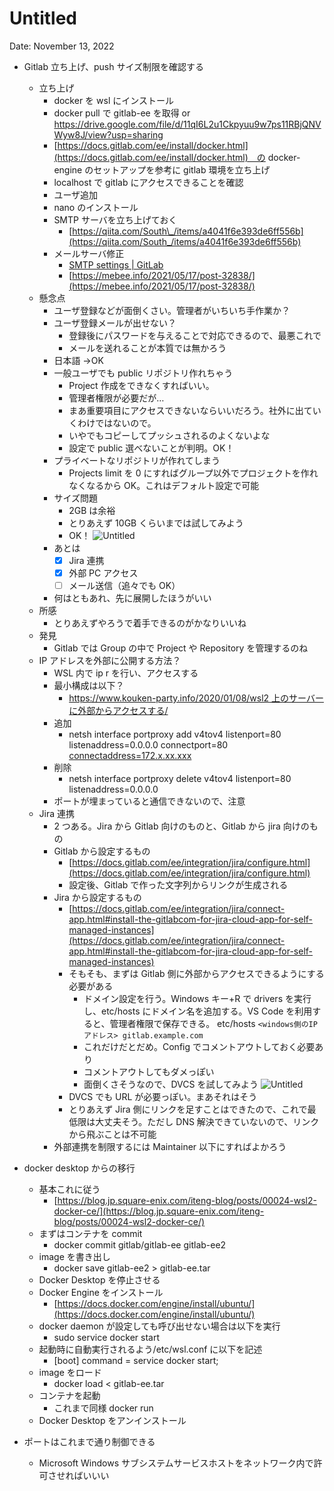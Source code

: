 # Untitled

Date: November 13, 2022

- Gitlab 立ち上げ、push サイズ制限を確認する

  - 立ち上げ
    - docker を wsl にインストール
    - docker pull で gitlab-ee を取得 or https://drive.google.com/file/d/11qI6L2u1Ckpyuu9w7ps11RBjQNVWyw8J/view?usp=sharing
    - [https://docs.gitlab.com/ee/install/docker.html](https://docs.gitlab.com/ee/install/docker.html)　の docker-engine のセットアップを参考に gitlab 環境を立ち上げ
    - localhost で gitlab にアクセスできることを確認
    - ユーザ追加
    - nano のインストール
    - SMTP サーバを立ち上げておく
      - [https://qiita.com/South\_/items/a4041f6e393de6ff556b](https://qiita.com/South_/items/a4041f6e393de6ff556b)
    - メールサーバ修正
      - [SMTP settings | GitLab](https://docs.gitlab.com/omnibus/settings/smtp.html)
      - [https://mebee.info/2021/05/17/post-32838/](https://mebee.info/2021/05/17/post-32838/)
  - 懸念点
    - ユーザ登録などが面倒くさい。管理者がいちいち手作業か？
    - ユーザ登録メールが出せない？
      - 登録後にパスワードを与えることで対応できるので、最悪これで
      - メールを送れることが本質では無かろう
    - 日本語 →OK
    - 一般ユーザでも public リポジトリ作れちゃう
      - Project 作成をできなくすればいい。
      - 管理者権限が必要だが…
      - まあ重要項目にアクセスできないならいいだろう。社外に出ていくわけではないので。
      - いやでもコピーしてプッシュされるのよくないよな
      - 設定で public 選べないことが判明。OK！
    - プライベートなリポジトリが作れてしまう
      - Projects limit を 0 にすればグループ以外でプロジェクトを作れなくなるから OK。これはデフォルト設定で可能
    - サイズ問題
      - 2GB は余裕
      - とりあえず 10GB くらいまでは試してみよう
      - OK！
        ![Untitled](Untitled%20de1766fded5e4a0d85422c0af2de4e08/Untitled.png)
    - あとは
      - [x] Jira 連携
      - [x] 外部 PC アクセス
      - [ ] メール送信（追々でも OK）
    - 何はともあれ、先に展開したほうがいい
  - 所感
    - とりあえずやろうで着手できるのがかなりいいね
  - 発見
    - Gitlab では Group の中で Project や Repository を管理するのね
  - IP アドレスを外部に公開する方法？
    - WSL 内で ip r を行い、アクセスする
    - 最小構成は以下？
      - [https://www.kouken-party.info/2020/01/08/wsl2 上のサーバーに外部からアクセスする/](https://www.kouken-party.info/2020/01/08/wsl2%E4%B8%8A%E3%81%AE%E3%82%B5%E3%83%BC%E3%83%90%E3%83%BC%E3%81%AB%E5%A4%96%E9%83%A8%E3%81%8B%E3%82%89%E3%82%A2%E3%82%AF%E3%82%BB%E3%82%B9%E3%81%99%E3%82%8B/)
    - 追加
      - netsh interface portproxy add v4tov4 listenport=80 listenaddress=0.0.0.0 connectport=80 [connectaddress=172.x.xx.xxx](http://connectaddress%3D172.x.xx.xxx/)
    - 削除
      - netsh interface portproxy delete v4tov4 listenport=80 listenaddress=0.0.0.0
    - ポートが埋まっていると通信できないので、注意
  - Jira 連携
    - 2 つある。Jira から Gitlab 向けのものと、Gitlab から jira 向けのもの
    - Gitlab から設定するもの
      - [https://docs.gitlab.com/ee/integration/jira/configure.html](https://docs.gitlab.com/ee/integration/jira/configure.html)
      - 設定後、Gitlab で作った文字列からリンクが生成される
    - Jira から設定するもの
      - [https://docs.gitlab.com/ee/integration/jira/connect-app.html#install-the-gitlabcom-for-jira-cloud-app-for-self-managed-instances](https://docs.gitlab.com/ee/integration/jira/connect-app.html#install-the-gitlabcom-for-jira-cloud-app-for-self-managed-instances)
      - そもそも、まずは Gitlab 側に外部からアクセスできるようにする必要がある
        - ドメイン設定を行う。Windows キー+R で drivers を実行し、etc/hosts にドメイン名を追加する。VS Code を利用すると、管理者権限で保存できる。
          etc/hosts
          `<windows側のIPアドレス> gitlab.example.com`
        - これだけだとだめ。Config でコメントアウトしておく必要あり
        - コメントアウトしてもダメっぽい
        - 面倒くさそうなので、DVCS を試してみよう
          ![Untitled](Untitled%20de1766fded5e4a0d85422c0af2de4e08/Untitled%201.png)
      - DVCS でも URL が必要っぽい。まあそれはそう
      - とりあえず Jira 側にリンクを足すことはできたので、これで最低限は大丈夫そう。ただし DNS 解決できていないので、リンクから飛ぶことは不可能
    - 外部連携を制限するには Maintainer 以下にすればよかろう

- docker desktop からの移行
  - 基本これに従う
    - [https://blog.jp.square-enix.com/iteng-blog/posts/00024-wsl2-docker-ce/](https://blog.jp.square-enix.com/iteng-blog/posts/00024-wsl2-docker-ce/)
  - まずはコンテナを commit
    - docker commit gitlab/gitlab-ee gitlab-ee2
  - image を書き出し
    - docker save gitlab-ee2 > gitlab-ee.tar
  - Docker Desktop を停止させる
  - Docker Engine をインストール
    - [https://docs.docker.com/engine/install/ubuntu/](https://docs.docker.com/engine/install/ubuntu/)
  - docker daemon が設定しても呼び出せない場合は以下を実行
    - sudo service docker start
  - 起動時に自動実行されるよう/etc/wsl.conf に以下を記述
    - [boot]
      command = service docker start;
  - image をロード
    - docker load < gitlab-ee.tar
  - コンテナを起動
    - これまで同様 docker run
  - Docker Desktop をアンインストール
- ポートはこれまで通り制御できる
  - Microsoft Windows サブシステムサービスホストをネットワーク内で許可させればいいい
